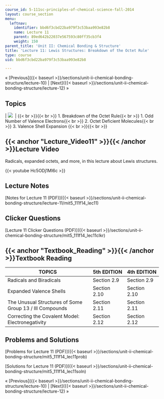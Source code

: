 ```yaml
---
course_id: 5-111sc-principles-of-chemical-science-fall-2014
layout: course_section
menu:
  leftnav:
    identifier: bbd6f3cbd22ba979f3c53baa993e82b8
    name: Lecture 11
    parent: 89ed642b22037e567593c80ff35cb3f4
    weight: 150
parent_title: 'Unit II: Chemical Bonding & Structure'
title: 'Lecture 11: Lewis Structures: Breakdown of the Octet Rule'
type: course
uid: bbd6f3cbd22ba979f3c53baa993e82b8

---
```


« [Previous]({{< baseurl >}}/sections/unit-ii-chemical-bonding-structure/lecture-10) | [Next]({{< baseurl >}}/sections/unit-ii-chemical-bonding-structure/lecture-12) »

Topics
------

| ![](/coursemedia/5-111sc-principles-of-chemical-science-fall-2014/191d5f0b38064d6a80d169d6c2020493_Lecture_11.jpg)  |  {{< br >}}{{< br >}} 1.  Breakdown of the Octet Rule{{< br >}}    1.  Odd Number of Valence Electrons{{< br >}}    2.  Octet Deficient Molecules{{< br >}}    3.  Valence Shell Expansion {{< br >}}{{< br >}}  

{{< anchor "Lecture_Video11" >}}{{< /anchor >}}Lecture Video
------------------------------------------------------------

Radicals, expanded octets, and more, in this lecture about Lewis structures.

{{< youtube Hc5ODj1Ml6c >}}

Lecture Notes
-------------

[Notes for Lecture 11 (PDF)]({{< baseurl >}}/sections/unit-ii-chemical-bonding-structure/lecture-11/mit5_111f14_lec11)

Clicker Questions
-----------------

[Lecture 11 Clicker Questions (PDF)]({{< baseurl >}}/sections/unit-ii-chemical-bonding-structure/mit5_111f14_lec11clkr)

{{< anchor "Textbook_Reading" >}}{{< /anchor >}}Textbook Reading
----------------------------------------------------------------

| TOPICS | 5th EDITION | 4th EDITION |
| --- | --- | --- |
| Radicals and Biradicals | Section 2.9 | Section 2.9 |
| Expanded Valence Shells | Section 2.10 | Section 2.10 |
| The Unusual Structures of Some Group 13 / III Compounds | Section 2.11 | Section 2.11 |
| Correcting the Covalent Model: Electronegativity | Section 2.12 | Section 2.12 

Problems and Solutions
----------------------

[Problems for Lecture 11 (PDF)]({{< baseurl >}}/sections/unit-ii-chemical-bonding-structure/mit5_111f14_lec11prob)

[Solutions for Lecture 11 (PDF)]({{< baseurl >}}/sections/unit-ii-chemical-bonding-structure/mit5_111f14_lec11soln)

« [Previous]({{< baseurl >}}/sections/unit-ii-chemical-bonding-structure/lecture-10) | [Next]({{< baseurl >}}/sections/unit-ii-chemical-bonding-structure/lecture-12) »